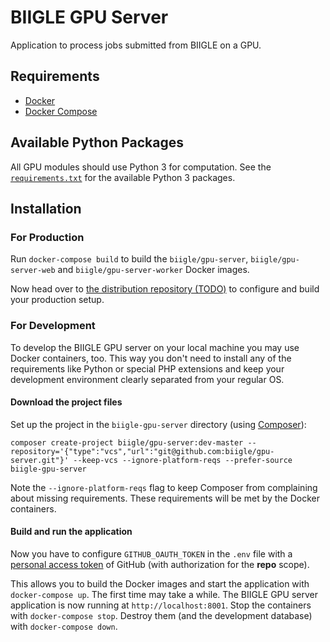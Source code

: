# BIIGLE GPU Server

Application to process jobs submitted from BIIGLE on a GPU.

## Requirements

- [Docker](https://docs.docker.com/install/)
- [Docker Compose](https://docs.docker.com/compose/install/)

## Available Python Packages

All GPU modules should use Python 3 for computation. See the [`requirements.txt`](.docker/requirements.txt) for the available Python 3 packages.

## Installation

### For Production

Run `docker-compose build` to build the `biigle/gpu-server`, `biigle/gpu-server-web` and `biigle/gpu-server-worker` Docker images.

Now head over to [the distribution repository (TODO)](#) to configure and build your production setup.

### For Development

To develop the BIIGLE GPU server on your local machine you may use Docker containers, too. This way you don't need to install any of the requirements like Python or special PHP extensions and keep your development environment clearly separated from your regular OS.

#### Download the project files

Set up the project in the `biigle-gpu-server` directory (using [Composer](https://getcomposer.org/doc/00-intro.md)):

```
composer create-project biigle/gpu-server:dev-master --repository='{"type":"vcs","url":"git@github.com:biigle/gpu-server.git"}' --keep-vcs --ignore-platform-reqs --prefer-source biigle-gpu-server
```

Note the `--ignore-platform-reqs` flag to keep Composer from complaining about missing requirements. These requirements will be met by the Docker containers.

#### Build and run the application

Now you have to configure `GITHUB_OAUTH_TOKEN` in the `.env` file with a [personal access token](https://help.github.com/articles/creating-a-personal-access-token-for-the-command-line/) of GitHub (with authorization for the **repo** scope).

This allows you to build the Docker images and start the application with `docker-compose up`. The first time may take a while. The BIIGLE GPU server application is now running at `http://localhost:8001`. Stop the containers with `docker-compose stop`. Destroy them (and the development database) with `docker-compose down`.
